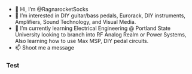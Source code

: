 - 👋 Hi, I’m @RagnarocketSocks
- 👀 I’m interested in DIY guitar/bass pedals, Eurorack, DIY instruments, Amplifiers, Sound Technology, and Visual Media. 
- 🌱 I’m currently learning Electrical Engineering @ Portland State University looking to branch into RF Analog Realm or Power Systems, Also learning how to use Max MSP, DIY pedal circuits.
- 📫 Shoot me a message 

<!---
RagnarocketSocks/RagnarocketSocks is a ✨ special ✨ repository because its `README.md` (this file) appears on your GitHub profile.
You can click the Preview link to take a look at your changes.
--->

### Test